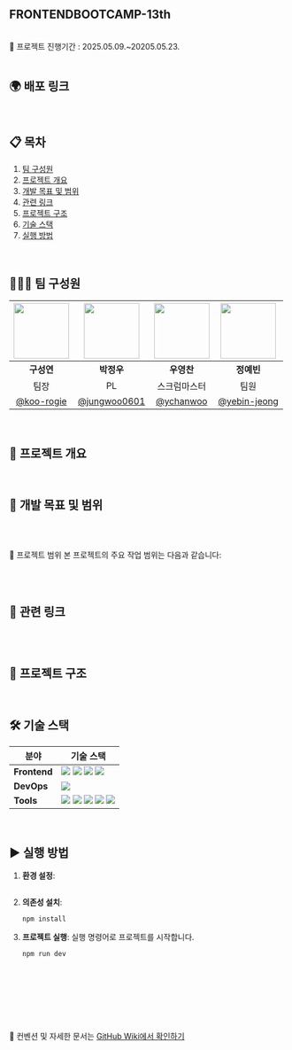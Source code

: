 ## FRONTENDBOOTCAMP-13th

<br>
📅 프로젝트 진행기간 : 2025.05.09.~20205.05.23.
<br><br>

## 🌍 배포 링크

<br>

## 📋 목차

1. [팀 구성원](#팀-구성원)
2. [프로젝트 개요](#프로젝트-개요)
3. [개발 목표 및 범위](#개발-목표-및-범위)
4. [관련 링크](#관련-링크)
5. [프로젝트 구조](#프로젝트-구조)
6. [기술 스택](#기술-스택)
7. [실행 방법](#실행-방법)

<br>

## 🧑‍🤝‍🧑 팀 구성원 <a id="팀-구성원"></a>

|         <img src="" width="100" />         |           <img src="" width="100" />           |        <img src="" width="100" />        |           <img src="" width="100" />           |
| :----------------------------------------: | :--------------------------------------------: | :--------------------------------------: | :--------------------------------------------: |
|                 **구성연**                 |                   **박정우**                   |                **우영찬**                |                   **정예빈**                   |
|                    팀장                    |                       PL                       |               스크럼마스터               |                      팀원                      |
| [@koo-rogie](https://github.com/koo-rogie) | [@jungwoo0601](https://github.com/jungwoo0601) | [@ychanwoo](https://github.com/ychanwoo) | [@yebin-jeong](https://github.com/yebin-jeong) |

<br>

## 📝 프로젝트 개요 <a id="프로젝트-개요"></a>

<br>

## 🎯 개발 목표 및 범위 <a id="개발-목표-및-범위"></a>

<br><br>

📌 프로젝트 범위
본 프로젝트의 주요 작업 범위는 다음과 같습니다:
<br>

<br><br>

## 🔗 관련 링크 <a id="관련-링크"></a>

<br><br>

## 📂 프로젝트 구조 <a id="프로젝트-구조"></a>

<br>

## 🛠 기술 스택 <a id="기술-스택"></a>

| **분야**     | **기술 스택**                                                                                                                                                                                                                                                                                                                                                                                                                                                                                                |
| ------------ | ------------------------------------------------------------------------------------------------------------------------------------------------------------------------------------------------------------------------------------------------------------------------------------------------------------------------------------------------------------------------------------------------------------------------------------------------------------------------------------------------------------ |
| **Frontend** | <img src="https://img.shields.io/badge/HTML5-E34F26?style=flat-square&logo=html5&logoColor=white"> <img src="https://img.shields.io/badge/CSS3-1572B6?style=flat-square&logo=css3&logoColor=white"> <img src="https://img.shields.io/badge/Tailwind%20CSS-06B6D4?style=flat-square&logo=tailwindcss&logoColor=white"> <img src="https://img.shields.io/badge/Javascript-F7DF1E?style=flat-square&logo=javascript&logoColor=black">                                                                           |
| **DevOps**   | <img src="https://img.shields.io/badge/Netlify-00C7B7?style=flat-square&logo=netlify&logoColor=white">                                                                                                                                                                                                                                                                                                                                                                                                       |
| **Tools**    | <img src="https://img.shields.io/badge/Vite-646CFF?style=flat-square&logo=vite&logoColor=white"> <img src="https://img.shields.io/badge/Figma-F24E1E?style=flat-square&logo=figma&logoColor=white"> <img src="https://img.shields.io/badge/Notion-000000?style=flat-square&logo=notion&logoColor=white"> <img src="https://img.shields.io/badge/Github-181717?style=flat-square&logo=github&logoColor=white"> <img src="https://img.shields.io/badge/Git-F05032?style=flat-square&logo=git&logoColor=white"> |

<br>

## ▶ 실행 방법 <a id="실행-방법"></a>

1. **환경 설정**:

   ```bash

   ```

2. **의존성 설치**:
   ```bash
   npm install
   ```
3. **프로젝트 실행**: 실행 명령어로 프로젝트를 시작합니다.
   ```bash
   npm run dev
   ```

<br><br>
<br><br>
<br><br>

📌 컨벤션 및 자세한 문서는 [GitHub Wiki에서 확인하기]()
